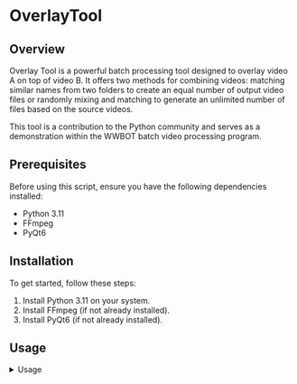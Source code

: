 # OverlayTool

## Overview

Overlay Tool is a powerful batch processing tool designed to overlay video A on top of video B. It offers two methods for combining videos: matching similar names from two folders to create an equal number of output video files or randomly mixing and matching to generate an unlimited number of files based on the source videos.

This tool is a contribution to the Python community and serves as a demonstration within the WWBOT batch video processing program.

## Prerequisites

Before using this script, ensure you have the following dependencies installed:

- Python 3.11
- FFmpeg
- PyQt6

## Installation

To get started, follow these steps:

1. Install Python 3.11 on your system.
2. Install FFmpeg (if not already installed).
3. Install PyQt6 (if not already installed).

## Usage
<details>
  <summary>Usage</summary>
  
  ```bash
  # Run OverlayTool with the following command:
  python overlaytool.py --options
</details>

## Contributions

We welcome contributions to this project. Please follow our [contribution guidelines](CONTRIBUTING.md) to contribute effectively.

## License

This project is licensed under the [MIT License](LICENSE.md).

---

This revised version provides a more structured and professional presentation for a GitHub readme, making it easier for users to understand and use your OverlayTool.
